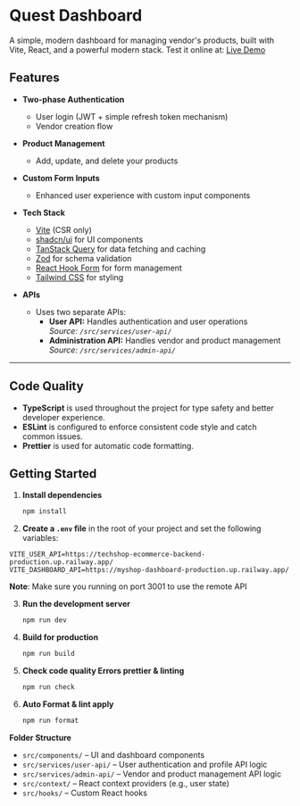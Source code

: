 # Quest Dashboard

A simple, modern dashboard for managing vendor's products, built with Vite, React, and a powerful modern stack.
Test it online at: [Live Demo](https://quest-dashboard-eosin.vercel.app/)

## Features

- **Two-phase Authentication**
  - User login (JWT + simple refresh token mechanism)
  - Vendor creation flow

- **Product Management**
  - Add, update, and delete your products

- **Custom Form Inputs**
  - Enhanced user experience with custom input components

- **Tech Stack**
  - [Vite](https://vitejs.dev/) (CSR only)
  - [shadcn/ui](https://ui.shadcn.com/) for UI components
  - [TanStack Query](https://tanstack.com/query/latest) for data fetching and caching
  - [Zod](https://zod.dev/) for schema validation
  - [React Hook Form](https://react-hook-form.com/) for form management
  - [Tailwind CSS](https://tailwindcss.com/) for styling

- **APIs**
  - Uses two separate APIs:
    - **User API:** Handles authentication and user operations  
      _Source: `/src/services/user-api/`_
    - **Administration API:** Handles vendor and product management  
      _Source: `/src/services/admin-api/`_

---

## Code Quality

- **TypeScript** is used throughout the project for type safety and better developer experience.
- **ESLint** is configured to enforce consistent code style and catch common issues.
- **Prettier** is used for automatic code formatting.

## Getting Started

1. **Install dependencies**
   ```bash
   npm install
   ```
2. **Create a `.env` file**
 in the root of your project and set the following variables:
```env
VITE_USER_API=https://techshop-ecommerce-backend-production.up.railway.app/
VITE_DASHBOARD_API=https://myshop-dashboard-production.up.railway.app/
```
**Note**: Make sure you running on port 3001 to use the remote API

3. **Run the development server**
   ```bash
   npm run dev
   ```
4. **Build for production**
   ```bash
   npm run build
   ```
5. **Check code quality Errors prettier & linting**
   ```bash
   npm run check
   ```
6. **Auto Format & lint apply**
   ```bash
   npm run format
   ```

**Folder Structure**

- `src/components/` – UI and dashboard components
- `src/services/user-api/` – User authentication and profile API logic
- `src/services/admin-api/` – Vendor and product management API logic
- `src/context/` – React context providers (e.g., user state)
- `src/hooks/` – Custom React hooks
